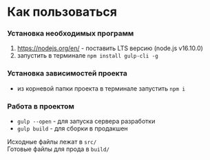 # Как пользоваться

### Установка необходимых программ
1. https://nodejs.org/en/ - поставить LTS версию (node.js v16.10.0)
2. запустить в терминале `npm install gulp-cli -g`

### Установка зависимостей проекта
* из корневой папки проекта в терминале запустить `npm i`

### Работа в проектом 
* `gulp --open` - для запуска сервера разработки 
* `gulp build` - для сборки в продакшен

Исходные файлы лежат в `src/`    
Готовые файлы для прода в `build/`
